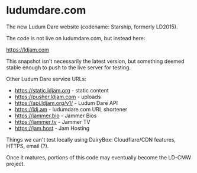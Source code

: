 ludumdare.com
=============

The new Ludum Dare website (codename: Starship, formerly LD2015).

The code is not live on ludumdare.com, but instead here:

https://ldjam.com

This snapshot isn't necessarily the latest version, but something deemed stable enough to push to the live server for testing.

Other Ludum Dare service URLs:

* https://static.ldjam.org - static content
* https://pusher.ldjam.com - uploads
* https://api.ldjam.org/v1/ - Ludum Dare API
* https://ldj.am - ludumdare.com URL shortener
* https://jammer.bio - Jammer Bios
* https://jammer.tv - Jammer TV
* https://jam.host - Jam Hosting

Things we can't test locally using DairyBox: Cloudflare/CDN features, HTTPS, email (?).

Once it matures, portions of this code may eventually become the LD-CMW project.
